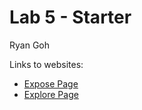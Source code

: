 # Lab 5 - Starter
Ryan Goh

Links to websites:
- [Expose Page](https://rygoh1.github.io/Lab5_Starter/expose.html)
- [Explore Page](https://rygoh1.github.io/Lab5_Starter/explore.html)
